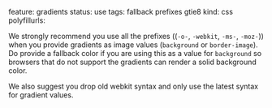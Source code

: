 feature: gradients
status: use
tags: fallback prefixes gtie8
kind: css
polyfillurls:

We strongly recommend you use all the prefixes ((`-o-`, `-webkit`, `-ms-`, `-moz-`)) when you provide gradients as image values (`background` or `border-image`). Do provide a fallback color if you are using this as a value for `background` so browsers that do not support the gradients can render a solid background color. 

We also suggest you drop old webkit syntax and only use the latest syntax for gradient values. 
